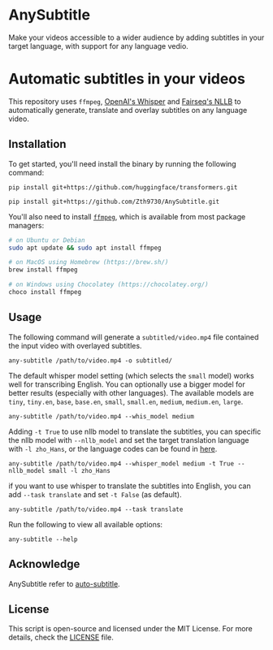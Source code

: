 # AnySubtitle
Make your videos accessible to a wider audience by adding subtitles in your target language, with support for any language vedio.

# Automatic subtitles in your videos

This repository uses `ffmpeg`, [OpenAI's Whisper](https://openai.com/blog/whisper) and [Fairseq's NLLB](https://ai.facebook.com/research/no-language-left-behind/)  to automatically generate, translate and overlay subtitles on any language video.

## Installation

To get started, you'll need install the binary by running the following command:

    pip install git+https://github.com/huggingface/transformers.git

    pip install git+https://github.com/Zth9730/AnySubtitle.git

You'll also need to install [`ffmpeg`](https://ffmpeg.org/), which is available from most package managers:

```bash
# on Ubuntu or Debian
sudo apt update && sudo apt install ffmpeg

# on MacOS using Homebrew (https://brew.sh/)
brew install ffmpeg

# on Windows using Chocolatey (https://chocolatey.org/)
choco install ffmpeg
```

## Usage

The following command will generate a `subtitled/video.mp4` file contained the input video with overlayed subtitles.

    any-subtitle /path/to/video.mp4 -o subtitled/

The default whisper model setting (which selects the `small` model) works well for transcribing English. You can optionally use a bigger model for better results (especially with other languages). The available models are `tiny`, `tiny.en`, `base`, `base.en`, `small`, `small.en`, `medium`, `medium.en`, `large`.

    any-subtitle /path/to/video.mp4 --whis_model medium



Adding `-t True` to use nllb model to translate the subtitles, you can specific the nllb model with `--nllb_model` and set the target translation language with `-l zho_Hans`, or the language codes can be found in [here](https://github.com/Zth9730/AnySubtitle/blob/main/src/const.py).

    any-subtitle /path/to/video.mp4 --whisper_model medium -t True --nllb_model small -l zho_Hans

if you want to use whisper to translate the subtitles into English, you can add `--task translate` and set `-t False` (as default).

    any-subtitle /path/to/video.mp4 --task translate

Run the following to view all available options:

    any-subtitle --help

## Acknowledge
AnySubtitle refer to [auto-subtitle](https://github.com/m1guelpf/auto-subtitle).

## License

This script is open-source and licensed under the MIT License. For more details, check the [LICENSE](LICENSE) file.
